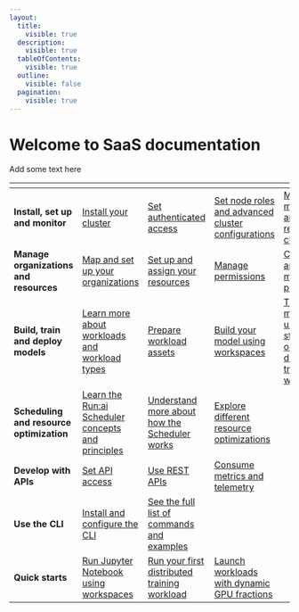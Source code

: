 ```yaml
---
layout:
  title:
    visible: true
  description:
    visible: true
  tableOfContents:
    visible: true
  outline:
    visible: false
  pagination:
    visible: true
---
```


# Welcome to SaaS documentation

Add some text here

<table data-view="cards"><thead><tr><th></th><th></th><th></th><th></th><th></th><th></th><th data-hidden data-card-cover data-type="files"></th></tr></thead><tbody><tr><td><strong>Install, set up and monitor</strong></td><td><a href="cluster-installation/install-using-helm.md">Install your cluster</a> </td><td><a href="authentication-and-authorization/authentication-and-authorization.md">Set authenticated access </a></td><td><a href="advanced-setup/">Set node roles and advanced cluster configurations</a></td><td><a href="infrastructure-procedures/clusters.md">Monitor, manage and restore clusters</a></td><td><a href="infrastructure-procedures/monitoring-and-maintenance.md">Monitor your platform</a> </td><td><a href=".gitbook/assets/Install_setup_monitor (1).svg">Install_setup_monitor (1).svg</a></td></tr><tr><td><strong>Manage organizations and resources</strong></td><td><a href="manage-ai-initiatives/adapting-ai-initiatives-1.md#mapping-your-organization">Map and set up your organizations</a></td><td><a href="manage-ai-initiatives/adapting-ai-initiatives.md#mapping-your-resources">Set up and assign your resources</a></td><td><a href="manage-ai-initiatives/adapting-ai-initiatives-1.md#assigning-users-to-projects-and-departments">Manage permissions</a></td><td><a href="policies/">Create and manage policies</a></td><td><a href="review-your-performance/">Monitor performance and health</a></td><td><a href=".gitbook/assets/organizations_resources (1).svg">organizations_resources (1).svg</a></td></tr><tr><td><strong>Build, train and deploy models</strong></td><td><a href="workloads-in-runai/introduction-to-workloads.md">Learn more about workloads and workload types</a></td><td><a href="workloads-in-runai/workload-assets/workload-assets.md">Prepare workload assets</a></td><td><a href="experiment-using-workspaces/">Build your model using workspaces</a></td><td><a href="train-models-using-training/">Train your model using standard or distributed training workloads</a></td><td><a href="deploy-models-using-inference/">Deploy your model with inference workloads</a></td><td><a href=".gitbook/assets/build_train_deploy (1).svg">build_train_deploy (1).svg</a></td></tr><tr><td><strong>Scheduling and resource optimization</strong></td><td><a href="scheduling-and-resource-optimization/scheduling/runai-scheduler-concepts-and-principles.md">Learn the Run:ai Scheduler concepts and principles</a></td><td><a href="scheduling-and-resource-optimization/scheduling/how-the-scheduler-works.md">Understand more about how the Scheduler works</a></td><td><a href="scheduling-and-resource-optimization/resource-optimization/">Explore different resource optimizations</a></td><td></td><td></td><td><a href=".gitbook/assets/Scheduling_resource_optimization (2).svg">Scheduling_resource_optimization (2).svg</a></td></tr><tr><td><strong>Develop with APIs</strong></td><td><a href="api-reference/rest-auth.md">Set API access</a></td><td><a href="api-reference/admin-rest-api/overview.md">Use REST APIs</a></td><td><a href="review-your-performance/metrics-api.md">Consume metrics and telemetry</a></td><td></td><td></td><td><a href=".gitbook/assets/Develop_with_APIs (1).svg">Develop_with_APIs (1).svg</a></td></tr><tr><td><strong>Use the CLI</strong></td><td><a href="cli-reference/new-cli/install-and-configure-cli.md">Install and configure the CLI</a></td><td><a href="cli-reference/new-cli/runai.md">See the full list of commands and examples</a></td><td></td><td></td><td></td><td><a href=".gitbook/assets/use_cli (1).svg">use_cli (1).svg</a></td></tr><tr><td><strong>Quick starts</strong></td><td><a href="experiment-using-workspaces/quick-starts/quickstart-jupyter.md">Run Jupyter Notebook using workspaces</a></td><td><a href="train-models-using-training/distributed-training/quick-starts/quickstart-distributed-training.md">Run your first distributed training workload</a></td><td><a href="scheduling-and-resource-optimization/resource-optimization/quick-starts/launching-workloads-with-dynamic-gpu-fractions.md">Launch workloads with  dynamic GPU fractions</a></td><td></td><td></td><td><a href=".gitbook/assets/quick_srats (1).svg">quick_srats (1).svg</a></td></tr></tbody></table>
